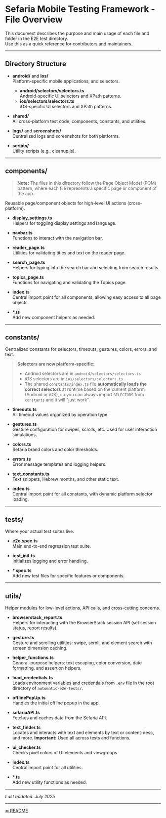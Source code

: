 # Sefaria Mobile Testing Framework - File Overview

This document describes the purpose and main usage of each file and folder in the E2E test directory.  
Use this as a quick reference for contributors and maintainers.

---

## Directory Structure

- **android/** and **ios/**  
  Platform-specific mobile applications, and selectors.
  - **android/selectors/selectors.ts**  
    Android-specific UI selectors and XPath patterns.
  - **ios/selectors/selectors.ts**  
    iOS-specific UI selectors and XPath patterns.

- **shared/**  
  All cross-platform test code, components, constants, and utilities.

- **logs/** and **screenshots/**  
  Centralized logs and screenshots for both platforms.

- **scripts/**  
  Utility scripts (e.g., cleanup.js).

---

## components/

> **Note:** The files in this directory follow the Page Object Model (POM) pattern, where each file represents a specific page or component of the app.

Reusable page/component objects for high-level UI actions (cross-platform).

- **display_settings.ts**  
  Helpers for toggling display settings and language.

- **navbar.ts**  
  Functions to interact with the navigation bar.

- **reader_page.ts**  
  Utilities for validating titles and text on the reader page.

- **search_page.ts**  
  Helpers for typing into the search bar and selecting from search results.

- **topics_page.ts**  
  Functions for navigating and validating the Topics page.

- **index.ts**  
  Central import point for all components, allowing easy access to all page objects.

- **\*.ts**  
  Add new component helpers as needed.

---

## constants/

Centralized constants for selectors, timeouts, gestures, colors, errors, and text.

> **Selectors are now platform-specific:**  
> - Android selectors are in `android/selectors/selectors.ts`  
> - iOS selectors are in `ios/selectors/selectors.ts`  
> - The shared `constants/index.ts` file **automatically loads the correct selectors** at runtime based on the current platform (Android or iOS), so you can always import `SELECTORS` from `constants` and it will "just work".

- **timeouts.ts**  
  All timeout values organized by operation type.

- **gestures.ts**  
  Gesture configuration for swipes, scrolls, etc. Used for user interaction simulations.

- **colors.ts**  
  Sefaria brand colors and color thresholds.

- **errors.ts**  
  Error message templates and logging helpers.

- **text_constants.ts**  
  Text snippets, Hebrew months, and other static text.

- **index.ts**  
  Central import point for all constants, with dynamic platform selector loading.

---

## tests/

Where your actual test suites live.

- **e2e.spec.ts**  
  Main end-to-end regression test suite.

- **test_init.ts**  
  Initializes logging and error handling.

- **\*.spec.ts**  
  Add new test files for specific features or components.

---

## utils/

Helper modules for low-level actions, API calls, and cross-cutting concerns.

- **browserstack_report.ts**  
  Helpers for interacting with the BrowserStack session API (set session status, report results).

- **gesture.ts**  
  Gesture and scrolling utilities: swipe, scroll, and element search with screen dimension caching.

- **helper_functions.ts**  
  General-purpose helpers: text escaping, color conversion, date formatting, and assertion helpers.

- **load_credentials.ts**  
  Loads environment variables and credentials from `.env` file in the root directory of `automatic-e2e-tests/`.

- **offlinePopUp.ts**  
  Handles the initial offline popup in the app.

- **sefariaAPI.ts**  
  Fetches and caches data from the Sefaria API.

- **text_finder.ts**  
  Locates and interacts with text and elements by text or content-desc, and more. **Important:** Used all across tests and functions.

- **ui_checker.ts**  
  Checks pixel colors of UI elements and viewgroups.

- **index.ts**  
  Central import point for all utilities.

- **\*.ts**  
  Add new utility functions as needed.

---

_Last updated: July 2025_

---

[⬅ README](./README.md)